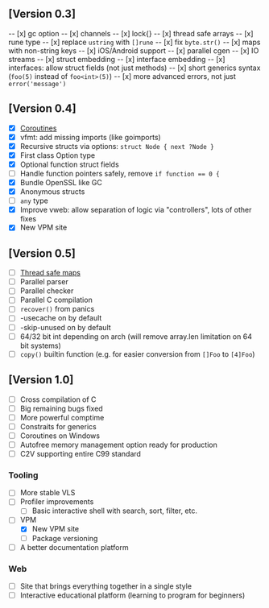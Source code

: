 ## [Version 0.3]

-- [x] gc option
-- [x] channels
-- [x] lock{}
-- [x] thread safe arrays
-- [x] rune type
-- [x] replace `ustring` with `[]rune`
-- [x] fix `byte.str()`
-- [x] maps with non-string keys
-- [x] iOS/Android support
-- [x] parallel cgen
-- [x] IO streams
-- [x] struct embedding
-- [x] interface embedding
-- [x] interfaces: allow struct fields (not just methods)
-- [x] short generics syntax (`foo(5)` instead of `foo<int>(5)`)
-- [x] more advanced errors, not just `error('message')`

## [Version 0.4]

- [x] [Coroutines](https://github.com/vlang/v/discussions/11582)
- [x] vfmt: add missing imports (like goimports)
- [x] Recursive structs via options: `struct Node { next ?Node }`
- [x] First class Option type
- [x] Optional function struct fields
- [ ] Handle function pointers safely, remove `if function == 0 {`
- [x] Bundle OpenSSL like GC
- [x] Anonymous structs
- [ ] `any` type
- [x] Improve vweb: allow separation of logic via "controllers", lots of other fixes
- [x] New VPM site

## [Version 0.5]

- [ ] [Thread safe maps](https://github.com/vlang/v/discussions/11729)
- [ ] Parallel parser
- [ ] Parallel checker
- [ ] Parallel C compilation
- [ ] `recover()` from panics
- [ ] -usecache on by default
- [ ] -skip-unused on by default
- [ ] 64/32 bit int depending on arch (will remove array.len limitation on 64 bit systems)
- [ ] `copy()` builtin function (e.g. for easier conversion from `[]Foo` to `[4]Foo`)

## [Version 1.0]

- [ ] Cross compilation of C
- [ ] Big remaining bugs fixed
- [ ] More powerful comptime
- [ ] Constraits for generics
- [ ] Coroutines on Windows
- [ ] Autofree memory management option ready for production
- [ ] C2V supporting entire C99 standard

### Tooling

- [ ] More stable VLS
- [ ] Profiler improvements
  - [ ] Basic interactive shell with search, sort, filter, etc.
- [ ] VPM
  - [x] New VPM site
  - [ ] Package versioning
- [ ] A better documentation platform

### Web

- [ ] Site that brings everything together in a single style
- [ ] Interactive educational platform (learning to program for beginners)
